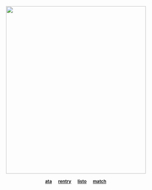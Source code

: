 <div align="center">
 

<img align="center" width="375" height="450" src="https://files.catbox.moe/u57ix5.jpeg">

<div align="center"> 

<sub> [**ata**](https://inumaki.atabook.org/)⠀⠀[**rentry**](https://rentry.co/westjuniortiger)⠀⠀[**listo**](https://listography.com/cherrycloud)⠀⠀[**match**](https://rentry.co/cutestkitties)</sub>
